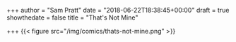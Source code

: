 +++
author = "Sam Pratt"
date = "2018-06-22T18:38:45+00:00"
draft = true
showthedate = false
title = "That's Not Mine"

+++
{{< figure src="/img/comics/thats-not-mine.png" >}}